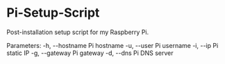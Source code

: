 # Pi-Setup-Script
Post-installation setup script for my Raspberry Pi.

Parameters:
-h, --hostname    Pi hostname
-u, --user        Pi username
-i, --ip          Pi static IP
-g, --gateway     Pi gateway
-d, --dns         Pi DNS server
